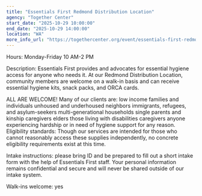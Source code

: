 ```yaml
---
title: "Essentials First Redmond Distribution Location"
agency: "Together Center"
start_date: "2025-10-29 10:00:00"
end_date: "2025-10-29 14:00:00"
location: "WA"
more_info_url: "https://togethercenter.org/event/essentials-first-redmond-distribution-location/2025-10-29/"
---
```

Hours: Monday-Friday 10 AM-2 PM

Description: Essentials First provides and advocates for essential hygiene access for anyone who needs it. At our Redmond Distribution Location, community members are welcome on a walk-in basis and can receive essential hygiene kits, snack packs, and ORCA cards.

ALL ARE WELCOME! Many of our clients are: low income families and individuals
 unhoused and underhoused neighbors
 immigrants, refugees, and asylum-seekers
 multi-generational households
 single parents and kinship caregivers
 elders
 those living with disabilities
 caregivers
 anyone experiencing hardship or in need of hygiene support for any reason.
Eligibility standards: Though our services are intended for those who cannot reasonably access these supplies independently, no concrete eligibility requirements exist at this time.

Intake instructions: please bring ID and be prepared to fill out a short intake form with the help of Essentials First staff. Your personal information remains confidential and secure and will never be shared outside of our intake system.

Walk-ins welcome: yes
